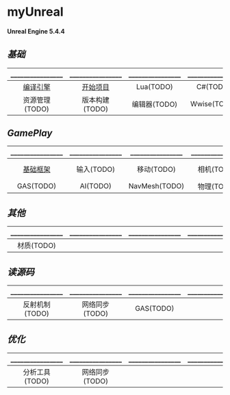 # myUnreal

#### Unreal Engine 5.4.4

## **_基础_**
|________________|________________|________________|________________|________________|
|:--------:|:------:|:--------:|:--------:|:--------:|
|[编译引擎](https://github.com/HushengStudent/myUnreal/blob/main/Doc/Basics/build_engine/build_engine.md)|[开始项目](https://github.com/HushengStudent/myUnreal/blob/main/Doc/Basics/start_project/open_project.md)|Lua(TODO)|C#(TODO)|UI(TODO)|
|资源管理(TODO)|版本构建(TODO)|编辑器(TODO)|Wwise(TODO)|插件开发(TODO)|

## **_GamePlay_**
|________________|________________|________________|________________|________________|
|:--------:|:------:|:--------:|:--------:|:--------:|
|[基础框架](https://github.com/HushengStudent/myUnreal/blob/main/Doc/GamePlay/basic_framework/basic_framework.md)|输入(TODO)|移动(TODO)|相机(TODO)|动画系统(TODO)|
|GAS(TODO)|AI(TODO)|NavMesh(TODO)|物理(TODO)||

## **_其他_**
|________________|________________|________________|________________|________________|
|:--------:|:------:|:--------:|:--------:|:--------:|
|材质(TODO)|||||

## **_读源码_**
|________________|________________|________________|________________|________________|
|:--------:|:------:|:--------:|:--------:|:--------:|
|反射机制(TODO)|网络同步(TODO)|GAS(TODO)|||

## **_优化_**
|________________|________________|________________|________________|________________|
|:--------:|:------:|:--------:|:--------:|:--------:|
|分析工具(TODO)|网络同步(TODO)||||
